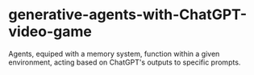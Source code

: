 # generative-agents-with-ChatGPT-video-game
Agents, equiped with a memory system, function within a given environment, acting based on ChatGPT's outputs to specific prompts.
